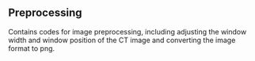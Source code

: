 ## Preprocessing

Contains codes for image preprocessing, including adjusting the window width and window position of the CT image and converting the image format to png.

